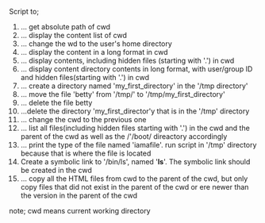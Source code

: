 Script to;
1. ... get absolute path of cwd
2. ... display the content list of cwd
3. ... change the wd to the user's home directory
4. ... display the content in a long format in cwd
5. ... display contents, including hidden files (starting with '.') in cwd
6. ... display content directory contents in long format, with user/group ID and hidden files(starting with '.') in cwd
7. ... create a directory named 'my_first_directory' in the '/tmp directory'
8. ...  move the file 'betty' from '/tmp/' to '/tmp/my_first_directory'
9. ... delete the file betty
10. ...delete the directory 'my_first_director'y that is in the '/tmp' directory
11. ... change the cwd to the previous one
12. ... list all files(including hidden files starting with '.') in the cwd and the parent of the cwd as well as the /\'/boot/ direactory accordingly
13. ... print the type of the file named 'iamafile'. run script in '/tmp' directory because that is where the file is located
14. Create a symbolic link to '/bin/ls', named '__ls__'. The symbolic link should be created in the cwd
15. ... copy all the HTML files from cwd to the parent of the cwd, but only copy files that did not exist in the parent of the cwd or ere newer than the version in the parent of the cwd

note; cwd means current working directory
